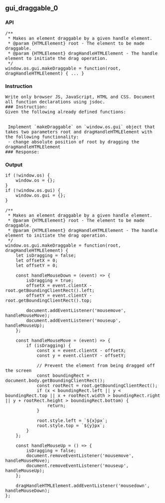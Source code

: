 ## gui_draggable_0
### API
<pre style='text-wrap: wrap'>/**
 * Makes an element draggable by a given handle element.
 * @param {HTMLElement} root - The element to be made draggable.
 * @param {HTMLElement} dragHandleHTMLElement - The handle element to initiate the drag operation.
 */
window.os.gui.makeDraggable = function(root, dragHandleHTMLElement) { ... }
</pre>
### Instruction
<pre style='text-wrap: wrap'>Write only browser JS, JavaScript, HTML and CSS. Document all function declarations using jsdoc.
### Instruction:
Given the following already defined functions:
 

 Implement `makeDraggable` on `window.os.gui` object that takes two parameters root and dragHandleHTMLElement with the following functionality:
 - change absolute position of root by dragging the dragHandleHTMLElement 
### Response:
</pre>
### Output
<pre style='text-wrap: wrap'>if (!window.os) {
    window.os = {};
}
if (!window.os.gui) {
    window.os.gui = {};
}

/**
 * Makes an element draggable by a given handle element.
 * @param {HTMLElement} root - The element to be made draggable.
 * @param {HTMLElement} dragHandleHTMLElement - The handle element to initiate the drag operation.
 */
window.os.gui.makeDraggable = function(root, dragHandleHTMLElement) {
    let isDragging = false;
    let offsetX = 0;
    let offsetY = 0;
    
    const handleMouseDown = (event) => {
        isDragging = true;
        offsetX = event.clientX - root.getBoundingClientRect().left;
        offsetY = event.clientY - root.getBoundingClientRect().top;
        
        document.addEventListener('mousemove', handleMouseMove);
        document.addEventListener('mouseup', handleMouseUp);
    };
    
    const handleMouseMove = (event) => {
        if (isDragging) {
            const x = event.clientX - offsetX;
            const y = event.clientY - offsetY;
            
            // Prevent the element from being dragged off the screen
            const boundingRect = document.body.getBoundingClientRect();
            const rootRect = root.getBoundingClientRect();
            if (x < boundingRect.left || y < boundingRect.top || x + rootRect.width > boundingRect.right || y + rootRect.height > boundingRect.bottom) {
                return;
            }
            
            root.style.left = `${x}px`;
            root.style.top = `${y}px`;
        }
    };
    
    const handleMouseUp = () => {
        isDragging = false;
        document.removeEventListener('mousemove', handleMouseMove);
        document.removeEventListener('mouseup', handleMouseUp);
    };
    
    dragHandleHTMLElement.addEventListener('mousedown', handleMouseDown);
};

</pre>
